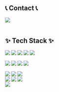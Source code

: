 ## 📞 Contact 📞
<div style="display:flex; flex-direction:row;">
    <a href="hpjoo718@gmail.com">
        <img src="https://img.shields.io/badge/Gmail-EA4335?style=for-the-badge&logo=Gmail&logoColor=white"> 
    </a>
</div>

<br>

## ✨ Tech Stack ✨
<div style="display:flex; flex-direction:row;">
  <img src="https://img.shields.io/badge/C-00599C?style=for-the-badge&logo=c&logoColor=white" />&nbsp
  <img src="https://img.shields.io/badge/Java-ED8B00?style=for-the-badge&logo=openjdk&logoColor=white" />&nbsp
  <img src="https://img.shields.io/badge/python-3670A0?style=for-the-badge&logo=python&logoColor=ffdd54" />&nbsp
  <img src="https://img.shields.io/badge/TypeScript-007ACC?style=for-the-badge&logo=typescript&logoColor=white" />&nbsp
  <img src="https://img.shields.io/badge/Shell_Script-121011?style=for-the-badge&logo=gnu-bash&logoColor=white" />&nbsp
</div>

<br>

<div style="display:flex; flex-direction:row;">
  <img src="https://img.shields.io/badge/MySQL-00000F?style=for-the-badge&logo=mysql&logoColor=white" />&nbsp
  <img src="https://img.shields.io/badge/PostgreSQL-316192?style=for-the-badge&logo=postgresql&logoColor=white" />&nbsp
  <img src="https://img.shields.io/badge/MongoDB-4EA94B?style=for-the-badge&logo=mongodb&logoColor=white" />&nbsp
  <img src="https://img.shields.io/badge/SQLite-07405E?style=for-the-badge&logo=sqlite&logoColor=white" />&nbsp
</div>

<br>

<div style="display:flex; flex-direction:row;">
  <img src="https://img.shields.io/badge/docker-%230db7ed.svg?style=for-the-badge&logo=docker&logoColor=white" />&nbsp
  <img src="https://img.shields.io/badge/kubernetes-%23326ce5.svg?style=for-the-badge&logo=kubernetes&logoColor=white" />&nbsp
  <img src="https://img.shields.io/badge/Prometheus-E6522C?style=for-the-badge&logo=Prometheus&logoColor=white" />&nbsp
</div>

<div style="display:flex; flex-direction:row;">
  <img src="https://img.shields.io/badge/terraform-%235835CC.svg?style=for-the-badge&logo=terraform&logoColor=white" />&nbsp
  <img src="https://img.shields.io/badge/ansible-%231A1918.svg?style=for-the-badge&logo=ansible&logoColor=white" />&nbsp
  <img src="https://img.shields.io/badge/Jenkins-D24939?style=for-the-badge&logo=Jenkins&logoColor=white" />&nbsp
</div>

<div style="display:flex; flex-direction:row;">
  <img src="https://img.shields.io/badge/Amazon_AWS-FF9900?style=for-the-badge&logo=amazonaws&logoColor=white" />&nbsp
</div>
